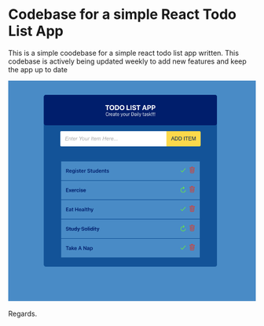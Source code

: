 # Codebase for a simple React Todo List App

This is a simple coodebase for a simple react todo list app written.
This codebase is actively being updated weekly to add new features and keep the app up to date

![Preview](./public/shot.png)



Regards.